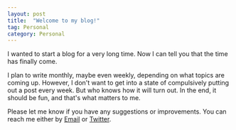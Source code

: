 ```yaml
---
layout: post
title:  "Welcome to my blog!"
tag: Personal
category: Personal
---
```


I wanted to start a blog for a very long time. Now I can tell you that the time has finally come.

I plan to write monthly, maybe even weekly, depending on what topics are coming up. However, I don't want to get into a state of compulsively putting out a post every week. But who knows how it will turn out. In the end, it should be fun, and that's what matters to me.

Please let me know if you have any suggestions or improvements. You can reach me either by [Email](mailto:hoppsen@icloud.com) or [Twitter](https://twitter.com/hoppsen1).
